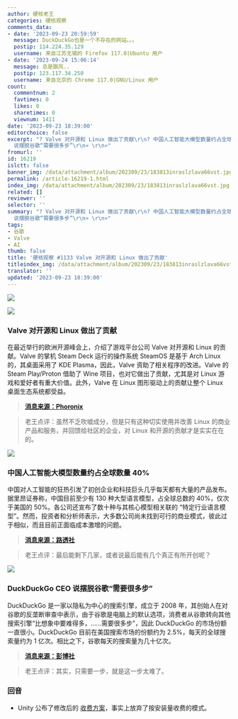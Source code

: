 ```yaml
---
author: 硬核老王
categories: 硬核观察
comments_data:
- date: '2023-09-23 20:59:59'
  message: DuckDuckGo也是一个不存在的网站。。。
  postip: 114.224.35.129
  username: 来自江苏无锡的 Firefox 117.0|Ubuntu 用户
- date: '2023-09-24 15:06:14'
  message: 总是跟风..
  postip: 123.117.34.250
  username: 来自北京的 Chrome 117.0|GNU/Linux 用户
count:
  commentnum: 2
  favtimes: 0
  likes: 0
  sharetimes: 0
  viewnum: 1411
date: '2023-09-23 18:39:00'
editorchoice: false
excerpt: "? Valve 对开源和 Linux 做出了贡献\r\n? 中国人工智能大模型数量约占全球数量 40%\r\n? DuckDuckGo CEO
  说摆脱谷歌“需要很多步”\r\n» \r\n»"
fromurl: ''
id: 16219
islctt: false
banner_img: /data/attachment/album/202309/23/183813inraslzlava66vst.jpg
permalink: /article-16219-1.html
index_img: /data/attachment/album/202309/23/183813inraslzlava66vst.jpg
related: []
reviewer: ''
selector: ''
summary: "? Valve 对开源和 Linux 做出了贡献\r\n? 中国人工智能大模型数量约占全球数量 40%\r\n? DuckDuckGo CEO
  说摆脱谷歌“需要很多步”\r\n» \r\n»"
tags:
- 谷歌
- Valve
- AI
thumb: false
title: '硬核观察 #1133 Valve 对开源和 Linux 做出了贡献'
titleindex_img: /data/attachment/album/202309/23/183813inraslzlava66vst.jpg
translator: ''
updated: '2023-09-23 18:39:00'
---
```


![](/data/attachment/album/202309/23/183813inraslzlava66vst.jpg)


![](/data/attachment/album/202309/23/183834evwq4k5j9mv8whw0.jpg)


### Valve 对开源和 Linux 做出了贡献


在最近举行的欧洲开源峰会上，介绍了游戏平台公司 Valve 对开源和 Linux 的贡献。Valve 的掌机 Steam Deck 运行的操作系统 SteamOS 是基于 Arch Linux 的，其桌面采用了 KDE Plasma，因此，Valve 资助了相关程序的改进。Valve 的 Steam Play/Proton 借助了 Wine 项目，也对它做出了贡献，尤其是对 Linux 游戏和爱好者有重大价值。此外，Valve 在 Linux 图形驱动上的贡献让整个 Linux 桌面生态系统都受益。



> 
> **[消息来源：Phoronix](https://www.phoronix.com/news/Valve-Upstream-Everything-OSS)**
> 
> 
> 



> 
> 老王点评：虽然不乏吹嘘成分，但是只有这种切实使用并改善 Linux 的商业产品和服务，并回馈给社区的企业，对 Linux 和开源的贡献才是实实在在的。
> 
> 
> 


![](/data/attachment/album/202309/23/183919hw1eap1lllcdeq2m.jpg)


### 中国人工智能大模型数量约占全球数量 40%


中国对人工智能的狂热引发了初创企业和科技巨头几乎每天都有大量的产品发布。据里昂证券称，中国目前至少有 130 种大型语言模型，占全球总数的 40%，仅次于美国的 50%。各公司还宣布了数十种与其核心模型相关联的 “特定行业语言模型”。然而，投资者和分析师表示，大多数公司尚未找到可行的商业模式，彼此过于相似，而且目前正面临成本激增的问题。



> 
> **[消息来源：路透社](https://www.reuters.com/technology/chinas-ai-war-hundred-models-heads-shakeout-2023-09-21/)**
> 
> 
> 



> 
> 老王点评：最后能剩下几家，或者说最后能有几个真正有所开创呢？
> 
> 
> 


![](/data/attachment/album/202309/23/183941u667agdggtr5ap7g.jpg)


### DuckDuckGo CEO 说摆脱谷歌“需要很多步”


DuckDuckGo 是一家以隐私为中心的搜索引擎，成立于 2008 年，其创始人在对谷歌的反垄断审查中表示，由于谷歌是电脑上的默认选项，消费者从谷歌转向其他搜索引擎“比想象中要难得多，……需要很多步”，因此 DuckDuckGo 的市场份额一直很小。DuckDuckGo 目前在美国搜索市场的份额约为 2.5%，每天的全球搜索量约为 1 亿次。相比之下，谷歌每天的搜索量为几十亿次。



> 
> **[消息来源：彭博社](https://www.bloomberg.com/news/articles/2023-09-21/duckduckgo-ceo-says-too-many-steps-to-switch-from-google)**
> 
> 
> 



> 
> 老王点评：其实，只需要一步，就是这一步太难了。
> 
> 
> 


### 回音


* Unity 公布了修改后的 [收费方案](https://blog.unity.com/news/open-letter-on-runtime-fee)，事实上放弃了按安装量收费的模式。